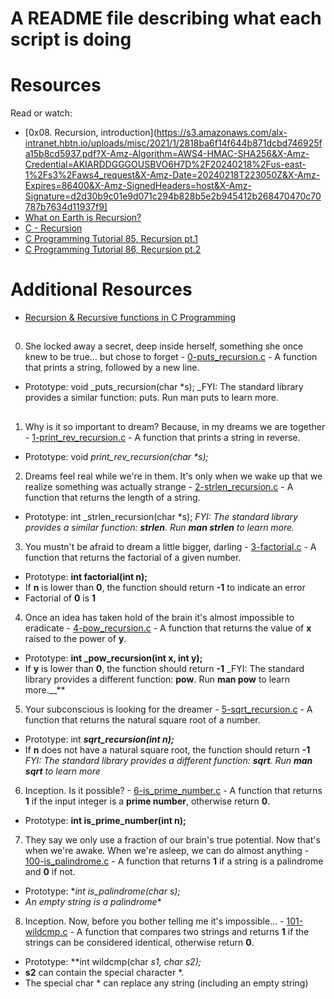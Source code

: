 # A README file describing what each script is doing
##
# Resources
Read or watch:
 * [0x08. Recursion, introduction](https://s3.amazonaws.com/alx-intranet.hbtn.io/uploads/misc/2021/1/2818ba6f14f644b871dcbd746925fa15b8cd5937.pdf?X-Amz-Algorithm=AWS4-HMAC-SHA256&X-Amz-Credential=AKIARDDGGGOUSBVO6H7D%2F20240218%2Fus-east-1%2Fs3%2Faws4_request&X-Amz-Date=20240218T223050Z&X-Amz-Expires=86400&X-Amz-SignedHeaders=host&X-Amz-Signature=d2d30b9c01e9d071c294b828b5e2b945412b268470470c70787b7634d11937f9]
 * [What on Earth is Recursion?](https://www.youtube.com/watch?v=Mv9NEXX1VHc)
 * [C - Recursion](https://www.tutorialspoint.com/cprogramming/c_recursion.htm)
 * [C Programming Tutorial 85, Recursion pt.1](https://www.youtube.com/watch?v=XGxbXMP6k8k)
 * [C Programming Tutorial 86, Recursion pt.2](https://www.youtube.com/watch?v=XGxbXMP6k8k)
 ##
#  Additional Resources
 * [Recursion & Recursive functions in C Programming](https://www.youtube.com/watch?feature=shared&v=0BtTPJOLPj0)
##
0. She locked away a secret, deep inside herself, something she once knew to be true... but chose to forget - [0-puts_recursion.c](./0-puts_recursion.c) - A function that prints a string, followed by a new line.
* Prototype: void _puts_recursion(char *s);
_FYI: The standard library provides a similar function: puts. Run man puts to learn more.
##
1. Why is it so important to dream? Because, in my dreams we are together - [1-print_rev_recursion.c](./1-print_rev_recursion.c) - A function that prints a string in reverse.
* Prototype: void _print_rev_recursion(char *s);_

2. Dreams feel real while we're in them. It's only when we wake up that we realize something was actually strange - [2-strlen_recursion.c](./2-strlen_recursion.c) - A  function that returns the length of a string.
* Prototype: int _strlen_recursion(char *s);
_FYI: The standard library provides a similar function: **strlen**. Run **man strlen** to learn more._

3. You mustn't be afraid to dream a little bigger, darling - [3-factorial.c](./3-factorial.c) - A function that returns the factorial of a given number.
* Prototype: **int factorial(int n);**
* If **n** is lower than **0**, the function should return **-1** to indicate an error
* Factorial of **0** is **1**

4. Once an idea has taken hold of the brain it's almost impossible to eradicate - [4-pow_recursion.c](./4-pow_recursion.c) - A  function that returns the value of **x** raised to the power of **y**.
* Prototype: **int _pow_recursion(int x, int y);**
* If **y** is lower than **0**, the function should return **-1**
_FYI: The standard library provides a different function: **pow**. Run **man pow** to learn more.__**

5. Your subconscious is looking for the dreamer - [5-sqrt_recursion.c](./5-sqrt_recursion.c) - A function that returns the natural square root of a number.
* Prototype: int **_sqrt_recursion(int n);_**
* If **n** does not have a natural square root, the function should return **-1**
_FYI: The standard library provides a different function: **sqrt**. Run **man sqrt** to learn more_

6. Inception. Is it possible? - [6-is_prime_number.c](./6-is_prime_number.c) - A function that returns **1** if the input integer is a **prime number**, otherwise return **0**.
* Prototype: **int is_prime_number(int n);**

7. They say we only use a fraction of our brain's true potential. Now that's when we're awake. When we're asleep, we can do almost anything - [100-is_palindrome.c](./100-is_palindrome.c) - A function that returns **1** if a string is a palindrome and **0** if not.
* Prototype: **int is_palindrome(char *s);**
* *An empty string is a palindrome**

8. Inception. Now, before you bother telling me it's impossible... - [101-wildcmp.c](./101-wildcmp.c) - A  function that compares two strings and returns **1** if the strings can be considered identical, otherwise return **0**.
* Prototype: **int wildcmp(char *s1, char *s2);**
* **s2** can contain the special character *.
* The special char * can replace any string (including an empty string)
